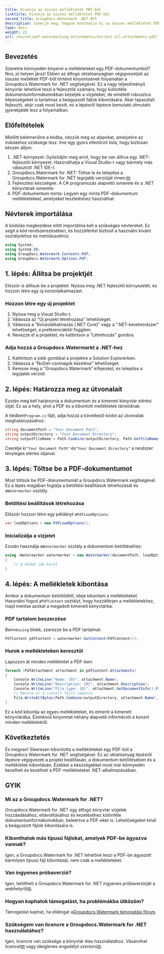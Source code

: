 ```yaml
---
title: Kivonja az összes mellékletet PDF-ből
linktitle: Kivonja az összes mellékletet PDF-ből
second_title: GroupDocs.Watermark .NET API
description: Ismerje meg, hogyan bonthatja ki az összes mellékletet PDF-ből a Groupdocs.Watermark for .NET segítségével. Kövesse lépésről lépésre szóló útmutatónkat a zökkenőmentes extrakciós folyamat érdekében.
type: docs
weight: 22
url: /hu/net/pdf-watermarking-attachments/extract-all-attachments-pdf/
---
```

## Bevezetés
Szeretne könnyedén kinyerni a mellékleteket egy PDF-dokumentumból? Nos, jó helyen jársz! Ebben az átfogó oktatóanyagban végigvezetjük az összes melléklet PDF-ből történő kinyerésének folyamatán a Groupdocs.Watermark for .NET segítségével. Ez a nagy teljesítményű könyvtár lehetővé teszi a fejlesztők számára, hogy különféle dokumentumformátumokban kezeljék a vízjeleket, de emellett robusztus képességeket is tartalmaz a beágyazott fájlok kibontására. Akár tapasztalt fejlesztő, akár csak most kezdi, ez a lépésről lépésre bemutató útmutató gyerekjáték lesz a folyamatban.
## Előfeltételek
Mielőtt belemerülne a kódba, nézzük meg az alapokat, amelyekre az induláshoz szüksége lesz. Íme egy gyors ellenőrző lista, hogy biztosan készen álljon:
1. .NET-környezet: Győződjön meg arról, hogy be van állítva egy .NET-fejlesztői környezet. Használhatja a Visual Studio-t vagy bármely más választott .NET IDE-t.
2.  Groupdocs.Watermark for .NET: Töltse le és telepítse a Groupdocs.Watermark for .NET legújabb verzióját innen:[itt](https://releases.groupdocs.com/Watermark/net/).
3. Fejlesztési készségek: A C# programozás alapvető ismerete és a .NET könyvtárak ismerete.
4. PDF-dokumentum minta: Legyen egy minta PDF-dokumentum mellékletekkel, amelyeket teszteléshez használhat.
## Névterek importálása
A kódolás megkezdése előtt importálnia kell a szükséges névtereket. Ez segít a kód rendszerezésében, és hozzáférést biztosít a használni kívánt osztályokhoz és metódusokhoz.
```csharp
using System;
using System.IO;
using GroupDocs.Watermark.Contents.Pdf;
using GroupDocs.Watermark.Options.Pdf;
```
## 1. lépés: Állítsa be projektjét
Először is állítsuk be a projektet. Nyissa meg .NET fejlesztői környezetét, és hozzon létre egy új konzolalkalmazást.
### Hozzon létre egy új projektet
1. Nyissa meg a Visual Studio-t.
2. Válassza az "Új projekt létrehozása" lehetőséget.
3. Válassza a "Konzolalkalmazás (.NET Core)" vagy a ".NET-keretrendszer" lehetőséget, a preferenciáktól függően.
4. Nevezze el a projektet, és kattintson a "Létrehozás" gombra.
### Adja hozzá a Groupdocs.Watermarkt a .NET-hez
1. Kattintson a jobb gombbal a projektre a Solution Explorerben.
2. Válassza a "NuGet-csomagok kezelése" lehetőséget.
3. Keresse meg a "Groupdocs.Watermark" kifejezést, és telepítse a legújabb verziót.
## 2. lépés: Határozza meg az útvonalait
Ezután meg kell határoznia a dokumentum és a kimeneti könyvtár elérési útját. Ez az a hely, ahol a PDF és a kibontott mellékletek tárolódnak.

 A tiédben`Program.cs` fájlt, adja hozzá a következő kódot az útvonalak meghatározásához:
```csharp
string documentPath = "Your Document Path";
string outputDirectory = "Your Document Directory";
string outputFileName = Path.Combine(outputDirectory, Path.GetFileName(documentPath));
```
 Cserélje ki`"Your Document Path"` és`"Your Document Directory"` a rendszer tényleges elérési útjaival.
## 3. lépés: Töltse be a PDF-dokumentumot
 Most töltsük be PDF-dokumentumát a Groupdocs.Watermark segítségével. Ez a lépés magában foglalja a betöltési beállítások létrehozását és a`Watermarker` osztály.
### Betöltési beállítások létrehozása
 Először hozzon létre egy példányt a`PdfLoadOptions`:
```csharp
var loadOptions = new PdfLoadOptions();
```
### Inicializálja a vízjelet
 Ezután használja a`Watermarker` osztály a dokumentum betöltéséhez:
```csharp
using (Watermarker watermarker = new Watermarker(documentPath, loadOptions))
{
    // A kódod ide kerül
}
```
## 4. lépés: A mellékletek kibontása
Amikor a dokumentum betöltődött, ideje kibontani a mellékleteket. Használni fogod a`PdfContent` osztályt, hogy hozzáférjen a mellékletekhez, majd mentse azokat a megadott kimeneti könyvtárba.
### PDF tartalom beszerzése
 Benne`using` blokk, szerezze be a PDF tartalmat:
```csharp
PdfContent pdfContent = watermarker.GetContent<PdfContent>();
```
### Hurok a mellékleteken keresztül
Lapozzon át minden mellékletet a PDF-ben:
```csharp
foreach (PdfAttachment attachment in pdfContent.Attachments)
{
    Console.WriteLine("Name: {0}", attachment.Name);
    Console.WriteLine("Description: {0}", attachment.Description);
    Console.WriteLine("File type: {0}", attachment.GetDocumentInfo().FileType);
    // Mentse el a csatolt fájlt lemezre
    File.WriteAllBytes(Path.Combine(outputDirectory, attachment.Name), attachment.Content);
}
```
Ez a kód kibontja az egyes mellékleteket, és elmenti a kimeneti könyvtárába. Ezenkívül kinyomtat néhány alapvető információt a konzol minden mellékletéről.
## Következtetés
És megvan! Sikeresen kibontotta a mellékleteket egy PDF-ből a Groupdocs.Watermark for .NET segítségével. Ez az oktatóanyag lépésről lépésre végigvezeti a projekt beállításán, a dokumentum betöltésében és a mellékletek kibontásán. Ezekkel a készségekkel most már könnyedén kezelheti és kezelheti a PDF-mellékleteket .NET-alkalmazásaiban.
## GYIK
### Mi az a Groupdocs.Watermark for .NET?
Groupdocs.Watermark for .NET egy átfogó könyvtár vízjelek hozzáadásához, eltávolításához és kezeléséhez különféle dokumentumformátumokban, beleértve a PDF-eket is. Lehetőségeket kínál a beágyazott fájlok kibontására is.
### Kibonthatok más típusú fájlokat, amelyek PDF-be ágyazva vannak?
Igen, a Groupdocs.Watermark for .NET lehetővé teszi a PDF-be ágyazott bármilyen típusú fájl kibontását, nem csak a mellékleteket.
### Van ingyenes próbaverzió?
 Igen, letöltheti a Groupdocs.Watermark for .NET ingyenes próbaverzióját a webhelyről[itt](https://releases.groupdocs.com/).
### Hogyan kaphatok támogatást, ha problémákba ütközöm?
 Támogatást kaphat, ha ellátogat a[Groupdocs.Watermark támogatási fórum](https://forum.groupdocs.com/c/watermark/19).
### Szükségem van licencre a Groupdocs.Watermark for .NET használatához?
 Igen, licencre van szüksége a könyvtár éles használatához. Vásárolhat licencet[itt](https://purchase.groupdocs.com/buy) vagy ideiglenes engedélyt szerezni[itt](https://purchase.groupdocs.com/temporary-license/).